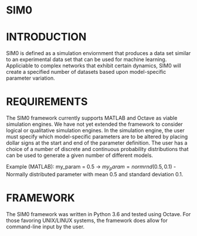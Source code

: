 # SIM0

# INTRODUCTION
SIM0 is defined as a simulation enviornment that produces a data set similar to an
experimental data set that can be used for machine learning. Appliciable to complex
networks that exhibit certain dynamics, SIM0 will create a specified number of datasets
based upon model-specific parameter variation. 

# REQUIREMENTS
The SIM0 framework currently supports MATLAB and Octave as viable simulation engines. We have not
yet extended the framework to consider logical or qualitative simulation engines.
In the simulation engine, the user must specify which model-specific parameters are to be altered by
placing dollar signs at the start and end of the parameter definition. The user has a choice of a number of
discrete and continuous probability distributions that can be used to generate a given number of different 
models.

Example (MATLAB): my_param = 0.5 -> $my_param = normrnd(0.5,0.1)$ - Normally distributed parameter with mean 0.5 and standard 
deviation 0.1.

# FRAMEWORK
The SIM0 framework was written in Python 3.6 and tested using Octave. For those favoring UNIX/LINUX systems, the framework
does allow for command-line input by the user. 




